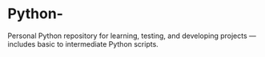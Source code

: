 # Python-
Personal Python repository for learning, testing, and developing projects — includes basic to intermediate Python scripts.
